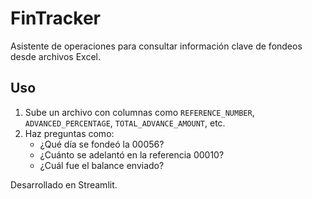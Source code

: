 # FinTracker

Asistente de operaciones para consultar información clave de fondeos desde archivos Excel.

## Uso
1. Sube un archivo con columnas como `REFERENCE_NUMBER`, `ADVANCED_PERCENTAGE`, `TOTAL_ADVANCE_AMOUNT`, etc.
2. Haz preguntas como:
   - ¿Qué día se fondeó la 00056?
   - ¿Cuánto se adelantó en la referencia 00010?
   - ¿Cuál fue el balance enviado?

Desarrollado en Streamlit.
